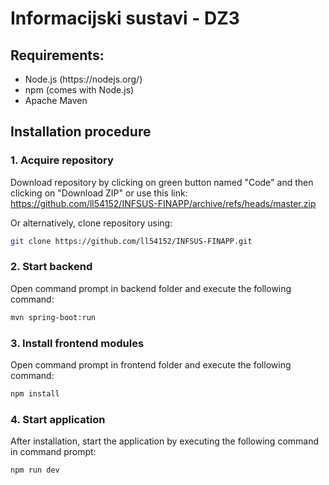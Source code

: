 <h1>Informacijski sustavi - DZ3 </h1>

<h2>Requirements:</h2>
<ul>
<li>Node.js (https://nodejs.org/)</li>
<li>npm (comes with Node.js)</li>
<li>Apache Maven</li>
</ul>


<h2>Installation procedure</h2>
<h3>1. Acquire repository </h3>

Download repository by clicking on green button named "Code" and then clicking on "Download ZIP" or use this link: <br>
https://github.com/ll54152/INFSUS-FINAPP/archive/refs/heads/master.zip

Or alternatively, clone repository using: <br>
```sh
git clone https://github.com/ll54152/INFSUS-FINAPP.git
```

<h3>2. Start backend </h3>

Open command prompt in backend folder and execute the following command:
```sh
mvn spring-boot:run
```

<h3>3. Install frontend modules</h3>

Open command prompt in frontend folder and execute the following command:
```sh
npm install
```
<h3>4. Start application</h3>

After installation, start the application by executing the following command in command prompt:
```sh
npm run dev
```
